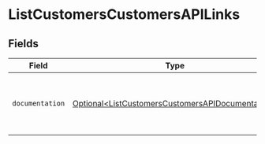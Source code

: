 # ListCustomersCustomersAPILinks


## Fields

| Field                                                                                                              | Type                                                                                                               | Required                                                                                                           | Description                                                                                                        |
| ------------------------------------------------------------------------------------------------------------------ | ------------------------------------------------------------------------------------------------------------------ | ------------------------------------------------------------------------------------------------------------------ | ------------------------------------------------------------------------------------------------------------------ |
| `documentation`                                                                                                    | [Optional\<ListCustomersCustomersAPIDocumentation>](../../models/errors/ListCustomersCustomersAPIDocumentation.md) | :heavy_minus_sign:                                                                                                 | The URL to the generic Mollie API error handling guide.                                                            |